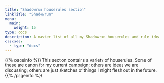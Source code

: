 ```yaml
---
title: "Shadowrun houserules section"
linkTitle: "Shadowrun"
menu:
  main:
    weight: 15
type: docs
description: A master list of all my Shadowrun houserules and rule ideas
cascade:
  - type: "docs"
---
```


{{% pageinfo %}} 
This section contains a variety of houserules. Some of these are canon for my current campaign; others are ideas we are discussing; others are just sketches of things I might flesh out in the future.
{{% /pageinfo %}}
